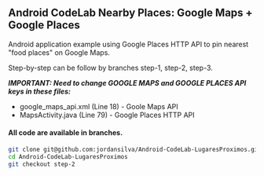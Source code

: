## Android CodeLab Nearby Places: Google Maps + Google Places

Android application example using Google Places HTTP API to pin nearest "food places" on Google Maps.

Step-by-step can be follow by branches step-1, step-2, step-3.

<b><i>IMPORTANT: Need to change GOOGLE MAPS and GOOGLE PLACES API keys in these files:</i></b>
  - google_maps_api.xml (Line 18) - Goole Maps API
  - MapsActivity.java (Line 79) - Google Places HTTP API

#### All code are available in branches.
```sh
git clone git@github.com:jordansilva/Android-CodeLab-LugaresProximos.git
cd Android-CodeLab-LugaresProximos
git checkout step-2
```
